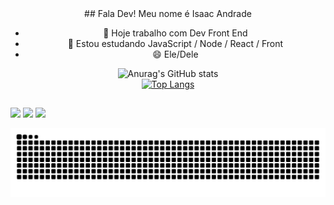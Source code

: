 <div align="center">
 ## 
 Fala Dev! Meu nome é Isaac Andrade

- 🔭 Hoje trabalho com Dev Front End
- 🌱 Estou estudando JavaScript / Node / React / Front
- 😄 Ele/Dele


 
![Anurag's GitHub stats](https://github-readme-stats.vercel.app/api?username=IsaacAndra&show_icons=true&theme=radical)
<br>
[![Top Langs](https://github-readme-stats.vercel.app/api/top-langs/?username=IsaacAndra&layout=compact&theme=radical)](https://github.com/anuraghazra/github-readme-stats)
 
 ##
</div>


<div> 
  <a href = "mailto:isaac.andra84@gmail.com"><img src="https://img.shields.io/badge/-Gmail-%23333?style=for-the-badge&logo=gmail&logoColor=white" target="_blank"></a>
  <a href="https://www.linkedin.com/in/isaac-andrade-b51357223/" target="_blank"><img src="https://img.shields.io/badge/-LinkedIn-%230077B5?style=for-the-badge&logo=linkedin&logoColor=white" target="_blank"></a> 
  <a href="https://twitter.com/Andrade_dev" target="_blank"><img src="https://img.shields.io/badge/Twitter-1DA1F2?style=for-the-badge&logo=twitter&logoColor=white"></a>
 
  ![Snake animation](https://github.com/IsaacAndra/IsaacAndra/blob/output/github-contribution-grid-snake.svg)
 
</div>
